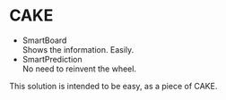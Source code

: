 # CAKE

- SmartBoard <br>
  Shows the information. Easily.
- SmartPrediction <br>
  No need to reinvent the wheel.


This solution is intended to be easy, as a piece of CAKE.
